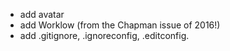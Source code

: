 * add avatar
* add Worklow (from the Chapman issue of 2016!)
* add .gitignore, .ignoreconfig, .editconfig.